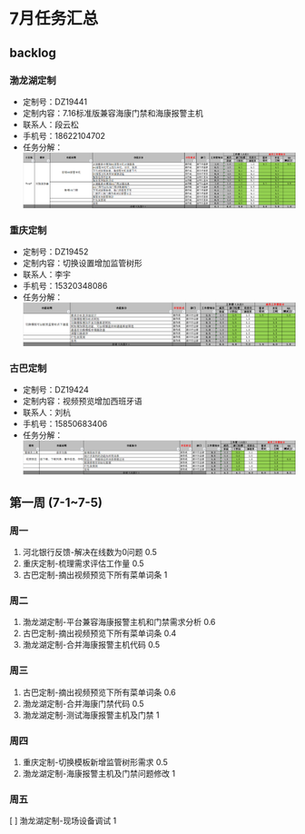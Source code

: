 # 7月任务汇总
## backlog

### 渤龙湖定制

* 定制号：DZ19441
* 定制内容：7.16标准版兼容海康门禁和海康报警主机
* 联系人：段云松
* 手机号：18622104702
* 任务分解：
![渤龙湖定制](2019-07_files/2.bmp)

### 重庆定制

* 定制号：DZ19452
* 定制内容：切换设置增加监管树形
* 联系人：李宇
* 手机号：15320348086
* 任务分解：
![重庆定制](2019-07_files/1.bmp)

### 古巴定制

* 定制号：DZ19424
* 定制内容：视频预览增加西班牙语
* 联系人：刘杭
* 手机号：15850683406
* 任务分解：
![古巴定制](2019-07_files/3.bmp)

## 第一周 (7-1~7-5)

### 周一
1. 河北银行反馈-解决在线数为0问题 0.5
2. 重庆定制-梳理需求评估工作量 0.5
3. 古巴定制-摘出视频预览下所有菜单词条 1

### 周二
1. 渤龙湖定制-平台兼容海康报警主机和门禁需求分析 0.6
2. 古巴定制-摘出视频预览下所有菜单词条 0.4
3. 渤龙湖定制-合并海康报警主机代码 0.5

### 周三
1. 古巴定制-摘出视频预览下所有菜单词条 0.6
2. 渤龙湖定制-合并海康门禁代码 0.5
3. 渤龙湖定制-测试海康报警主机及门禁 1

### 周四
1. 重庆定制-切换模板新增监管树形需求 0.5
2. 渤龙湖定制-海康报警主机及门禁问题修改 1

### 周五
[ ] 渤龙湖定制-现场设备调试 1
